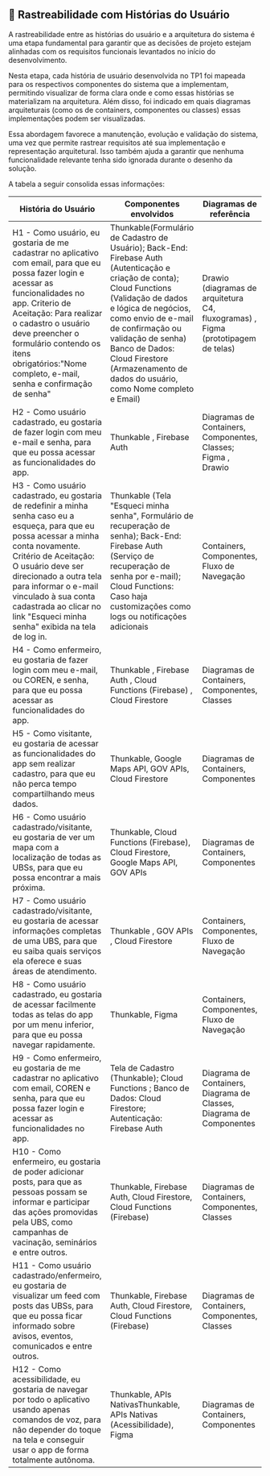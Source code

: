 ## 🔗 Rastreabilidade com Histórias do Usuário

A rastreabilidade entre as histórias do usuário e a arquitetura do sistema é uma etapa fundamental para garantir que as decisões de projeto estejam alinhadas com os requisitos funcionais levantados no início do desenvolvimento.

Nesta etapa, cada história de usuário desenvolvida no TP1 foi mapeada para os respectivos componentes do sistema que a implementam, permitindo visualizar de forma clara onde e como essas histórias se materializam na arquitetura. Além disso, foi indicado em quais diagramas arquiteturais (como os de containers, componentes ou classes) essas implementações podem ser visualizadas.

Essa abordagem favorece a manutenção, evolução e validação do sistema, uma vez que permite rastrear requisitos até sua implementação e representação arquitetural. Isso também ajuda a garantir que nenhuma funcionalidade relevante tenha sido ignorada durante o desenho da solução.

A tabela a seguir consolida essas informações:

| História do Usuário                                             | Componentes envolvidos                                   | Diagramas de referência            |
|------------------------------------------------------------------|----------------------------------------------------------|------------------------------------|
|H1 - Como usuário, eu gostaria de me cadastrar no aplicativo com email, para que eu possa fazer login e acessar as funcionalidades no app.                        Criterio de Aceitação: Para realizar o cadastro o usuário deve preencher o formulário contendo os itens obrigatórios:"Nome completo, e-mail, senha e confirmação de senha"|Thunkable(Formulário de Cadastro de Usuário); Back-End: Firebase Auth (Autenticação e criação de conta); Cloud Functions (Validação de dados e lógica de negócios, como envio de e-mail de confirmação ou validação de senha) Banco de Dados: Cloud Firestore (Armazenamento de dados do usuário, como Nome completo e Email)|Drawio (diagramas de arquitetura C4, fluxogramas) , Figma (prototipagem de telas) |
|H2 - Como usuário cadastrado, eu gostaria de fazer login com meu e-mail e senha, para que eu possa acessar as funcionalidades do app.|Thunkable , Firebase Auth |Diagramas de Containers, Componentes, Classes; Figma , Drawio |
|H3 - Como usuário cadastrado, eu gostaria de redefinir a minha senha caso eu a esqueça, para que eu possa acessar a minha conta novamente.  Critério de Aceitação: O usuário deve ser direcionado a outra tela para informar o e-mail vinculado à sua conta cadastrada ao clicar no link "Esqueci minha senha" exibida na tela de log in. |Thunkable (Tela "Esqueci minha senha", Formulário de recuperação de senha); Back-End: Firebase Auth (Serviço de recuperação de senha por e-mail); Cloud Functions: Caso haja customizações como logs ou notificações adicionais  |Containers, Componentes, Fluxo de Navegação|
|H4 - Como enfermeiro, eu gostaria de fazer login com meu e-mail, ou COREN, e senha, para que eu possa acessar as funcionalidades do app.|   Thunkable , Firebase Auth , Cloud Functions (Firebase) , Cloud Firestore  |Diagramas de Containers, Componentes, Classes   |
|H5 - Como visitante, eu gostaria de acessar as funcionalidades do app sem realizar cadastro, para que eu não perca tempo compartilhando meus dados.|Thunkable, Google Maps API, GOV APIs, Cloud Firestore | Diagramas de Containers, Componentes|
|H6 - Como usuário cadastrado/visitante, eu gostaria de ver um mapa com a localização de todas as UBSs, para que eu possa encontrar a mais próxima.|Thunkable, Cloud Functions (Firebase), Cloud Firestore, Google Maps API, GOV APIs|Diagramas de Containers, Componentes|
|H7 - Como usuário cadastrado/visitante, eu gostaria de acessar informações completas de uma UBS, para que eu saiba quais serviços ela oferece e suas áreas de atendimento.|Thunkable , GOV APIs , Cloud Firestore |Containers, Componentes, Fluxo de Navegação 
|H8 - Como usuário cadastrado, eu gostaria de acessar facilmente todas as telas do app por um menu inferior, para que eu possa navegar rapidamente. |Thunkable, Figma|Containers, Componentes, Fluxo de Navegação |
|H9 - Como enfermeiro, eu gostaria de me cadastrar no aplicativo com email, COREN e senha, para que eu possa fazer login e acessar as funcionalidades no app.|Tela de Cadastro (Thunkable); Cloud Functions ; Banco de Dados: Cloud Firestore; Autenticação: Firebase Auth |Diagrama de Containers, Diagrama de Classes, Diagrama de Componentes|
|H10 - Como enfermeiro, eu gostaria de poder adicionar posts, para que as pessoas possam se informar e participar das ações promovidas pela UBS, como campanhas de vacinação, seminários e entre outros.|Thunkable, Firebase Auth, Cloud Firestore, Cloud Functions (Firebase)|Diagramas de Containers, Componentes, Classes|
|H11 - Como usuário cadastrado/enfermeiro, eu gostaria de visualizar um feed com posts das UBSs, para que eu possa ficar informado sobre avisos, eventos, comunicados e entre outros.|Thunkable, Firebase Auth, Cloud Firestore, Cloud Functions (Firebase)|Diagramas de Containers, Componentes, Classes|
|H12 - Como acessibilidade, eu gostaria de navegar por todo o aplicativo usando apenas comandos de voz, para não depender do toque na tela e conseguir usar o app de forma totalmente autônoma.|Thunkable, APIs NativasThunkable, APIs Nativas (Acessibilidade), Figma|Diagramas de Containers, Componentes|
